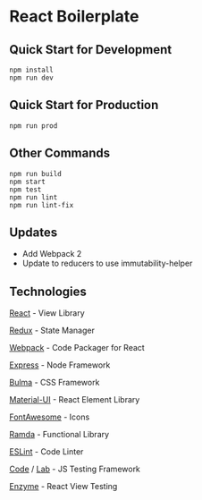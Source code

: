 # React Boilerplate

## Quick Start for Development

```
npm install
npm run dev
```

## Quick Start for Production

```
npm run prod
```

## Other Commands

```
npm run build
npm start
npm test
npm run lint
npm run lint-fix
```

## Updates

* Add Webpack 2
* Update to reducers to use immutability-helper

## Technologies

[React](https://facebook.github.io/react/) - View Library

[Redux](http://redux.js.org/) - State Manager

[Webpack](https://webpack.github.io/) - Code Packager for React

[Express](http://expressjs.com/) - Node Framework

[Bulma](http://bulma.io/) - CSS Framework

[Material-UI](http://material-ui.com/) - React Element Library

[FontAwesome](http://fontawesome.io/) - Icons

[Ramda](http://ramdajs.com/) - Functional Library

[ESLint](http://eslint.org/) - Code Linter

[Code](https://github.com/hapijs/code) / [Lab](https://github.com/hapijs/lab) - JS Testing Framework

[Enzyme](https://github.com/airbnb/enzyme) - React View Testing
